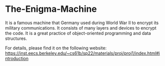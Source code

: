 # The-Enigma-Machine
It is a famous machine that Germany used during World War II to encrypt its military communications. 
It consists of many layers and devices to encrypt the code. It is a great practice of object-oriented programming and data structures.

For details, please find it on the following website:
https://inst.eecs.berkeley.edu/~cs61b/sp22/materials/proj/proj1/index.html#introduction
